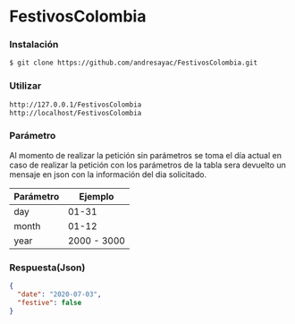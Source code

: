 # FestivosColombia

### Instalación

```sh
$ git clone https://github.com/andresayac/FestivosColombia.git
```

### Utilizar

```sh
http://127.0.0.1/FestivosColombia
http://localhost/FestivosColombia
```

### Parámetro
Al momento de realizar la petición sin parámetros se toma el día actual en caso de realizar la petición con los parámetros de la tabla sera devuelto un mensaje en json con la información del dia solicitado.

| Parámetro | Ejemplo |
| ------ | ------ |
| day | 01-31 |
| month | 01-12 |
| year | 2000 - 3000 |


### Respuesta(Json)

```json
{
  "date": "2020-07-03",
  "festive": false
}
```
